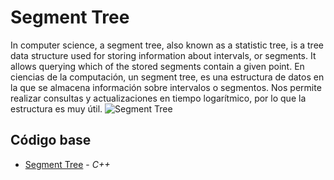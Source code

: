 # Segment Tree
In computer science, a segment tree, also known as a statistic tree, is a tree data structure used for storing information about intervals, or segments. It allows querying which of the stored segments contain a given point.
En ciencias de la computación, un segment tree, es una estructura de datos en la que se almacena información sobre intervalos o segmentos. Nos permite realizar consultas y actualizaciones en tiempo logarítmico, por lo que la estructura es muy útil.
![Segment Tree](https://media.geeksforgeeks.org/wp-content/cdn-uploads/segment-tree1.png)
## Código base
-  [Segment Tree](segmentTree.cpp) - _C++_